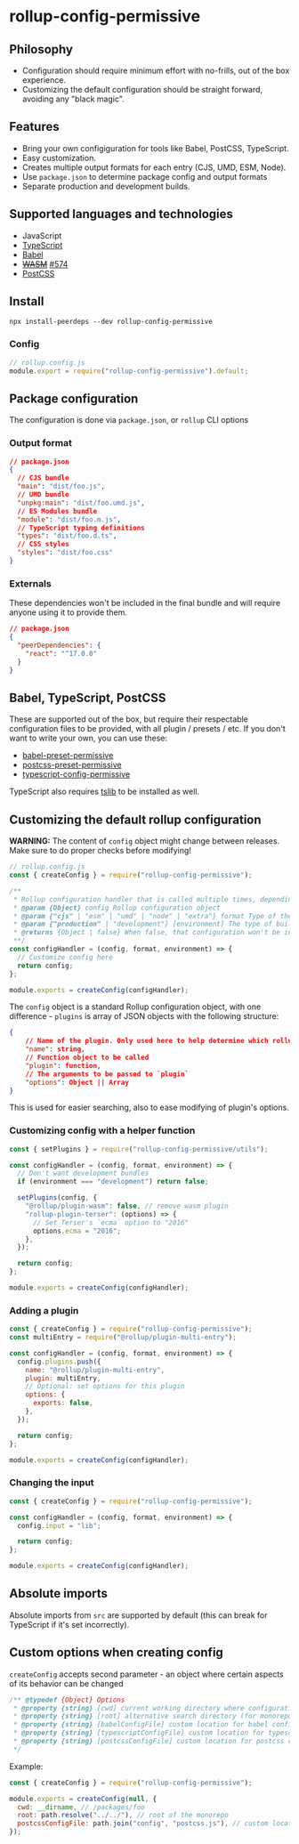 # rollup-config-permissive

## Philosophy

- Configuration should require minimum effort with no-frills, out of the box experience.
- Customizing the default configuration should be straight forward, avoiding any "black magic".

## Features

- Bring your own configiguration for tools like Babel, PostCSS, TypeScript.
- Easy customization.
- Creates multiple output formats for each entry (CJS, UMD, ESM, Node).
- Use `package.json` to determine package config and output formats
- Separate production and development builds.

## Supported languages and technologies

- JavaScript
- [TypeScript](https://www.typescriptlang.org/)
- [Babel](https://babeljs.io/)
- ~~[WASM](https://webassembly.org/)~~ [#574](https://github.com/rollup/plugins/issues/574)
- [PostCSS](https://jestjs.io/)

## Install

```shell
npx install-peerdeps --dev rollup-config-permissive
```

### Config

```js
// rollup.config.js
module.export = require("rollup-config-permissive").default;
```

## Package configuration

The configuration is done via `package.json`, or `rollup` CLI options

### Output format

```json
// package.json
{
  // CJS bundle
  "main": "dist/foo.js",
  // UMD bundle
  "unpkg:main": "dist/foo.umd.js",
  // ES Modules bundle
  "module": "dist/foo.m.js",
  // TypeScript typing definitions
  "types": "dist/foo.d.ts",
  // CSS styles
  "styles": "dist/foo.css"
}
```

### Externals

These dependencies won't be included in the final bundle and will require anyone using it to provide them.

```json
// package.json
{
  "peerDependencies": {
    "react": "^17.0.0"
  }
}
```

## Babel, TypeScript, PostCSS

These are supported out of the box, but require their respectable configuration files to be provided, with all plugin / presets / etc. If you don't want to write your own, you can use these:

- [babel-preset-permissive](https://github.com/katawaredev/config/tree/master/packages/babel-preset-permissive)
- [postcss-preset-permissive](https://github.com/katawaredev/config/tree/master/packages/postcss-preset-permissive)
- [typescript-config-permissive](https://github.com/katawaredev/config/tree/master/packages/typescript-config-permissive)

TypeScript also requires [tslib](https://github.com/Microsoft/tslib) to be installed as well.

## Customizing the default rollup configuration

**WARNING:** The content of `config` object might change between releases. Make sure to do proper checks before modifying!

```js
// rollup.config.js
const { createConfig } = require("rollup-config-permissive");

/**
 * Rollup configuration handler that is called multiple times, depending on the output formats specified in package.json
 * @param {Object} config Rollup configuration object
 * @param {"cjs" | "esm" | "umd" | "node" | "extra"} format Type of the bundle. "extra" is used to extract TypeScript typing definitions, css styles, and package info
 * @param {"production" | "development"} [environment] The type of build that is going to be produced (applicable only for cjs and umd)
 * @returns {Object | false} When false, that configuration won't be included
 **/
const configHandler = (config, format, environment) => {
  // Customize config here
  return config;
};

module.exports = createConfig(configHandler);
```

The `config` object is a standard Rollup configuration object, with one difference - `plugins` is array of JSON objects with the following structure:

```json
{
    // Name of the plugin. Only used here to help determine which rollup plugin this is.
    "name": string,
    // Function object to be called
    "plugin": function,
    // The arguments to be passed to `plugin`
    "options": Object || Array
}
```

This is used for easier searching, also to ease modifying of plugin's options.

### Customizing config with a helper function

```js
const { setPlugins } = require("rollup-config-permissive/utils");

const configHandler = (config, format, environment) => {
  // Don't want development bundles
  if (environment === "development") return false;

  setPlugins(config, {
    "@rollup/plugin-wasm": false, // remove wasm plugin
    "rollup-plugin-terser": (options) => {
      // Set Terser's `ecma` option to "2016"
      options.ecma = "2016";
    },
  });

  return config;
};

module.exports = createConfig(configHandler);
```

### Adding a plugin

```js
const { createConfig } = require("rollup-config-permissive");
const multiEntry = require("@rollup/plugin-multi-entry");

const configHandler = (config, format, environment) => {
  config.plugins.push({
    name: "@rollup/plugin-multi-entry",
    plugin: multiEntry,
    // Optional: set options for this plugin
    options: {
      exports: false,
    },
  });

  return config;
};

module.exports = createConfig(configHandler);
```

### Changing the input

```js
const { createConfig } = require("rollup-config-permissive");

const configHandler = (config, format, environment) => {
  config.input = "lib";

  return config;
};

module.exports = createConfig(configHandler);
```

## Absolute imports

Absolute imports from `src` are supported by default (this can break for TypeScript if it's set incorrectly).

## Custom options when creating config

`createConfig` accepts second parameter - an object where certain aspects of its behavior can be changed

```js
/** @typedef {Object} Options
 * @property {string} [cwd] current working directory where configurations will be searched
 * @property {string} [root] alternative search directory (for monorepositories)
 * @property {string} [babelConfigFile] custom location for babel config file
 * @property {string} [typescriptConfigFile] custom location for typescript config file
 * @property {string} [postcssConfigFile] custom location for postcss config file
 */
```

Example:

```js
const { createConfig } = require("rollup-config-permissive");

module.exports = createConfig(null, {
  cwd: __dirname, // /packages/foo
  root: path.resolve("../../"), // root of the monorepo
  postcssConfigFile: path.join("config", "postcss.js"), // custom location for postcss: /packages/foo/congig/postcss.js
});
```
